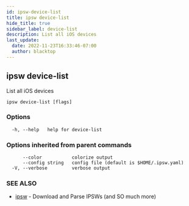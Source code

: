 ```yaml
---
id: ipsw-device-list
title: ipsw device-list
hide_title: true
sidebar_label: device-list
description: List all iOS devices
last_update:
  date: 2022-11-23T16:33:46-07:00
  author: blacktop
---
```

## ipsw device-list

List all iOS devices

```
ipsw device-list [flags]
```

### Options

```
  -h, --help   help for device-list
```

### Options inherited from parent commands

```
      --color           colorize output
      --config string   config file (default is $HOME/.ipsw.yaml)
  -V, --verbose         verbose output
```

### SEE ALSO

* [ipsw](/docs/cli/device-list/ipsw)	 - Download and Parse IPSWs (and SO much more)

